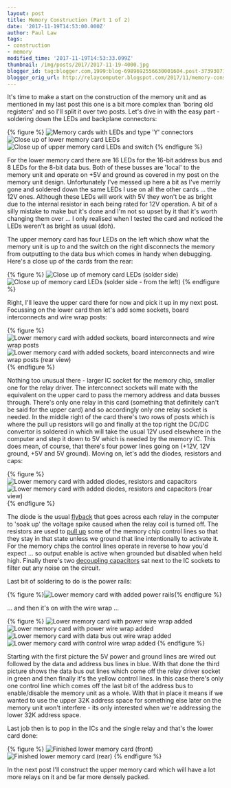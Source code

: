 ```yaml
---
layout: post
title: Memory Construction (Part 1 of 2)
date: '2017-11-19T14:53:00.000Z'
author: Paul Law
tags:
- construction
- memory
modified_time: '2017-11-19T14:53:33.099Z'
thumbnail: /img/posts/2017/2017-11-19-4000.jpg
blogger_id: tag:blogger.com,1999:blog-6989692556630001604.post-3739307136259076457
blogger_orig_url: http://relaycomputer.blogspot.com/2017/11/memory-construction-part-1-of-2.html
---
```


It's time to make a start on the construction of the memory unit and 
as mentioned in my last post this one is a bit more complex than 'boring old 
registers' and so I'll split it over two posts. Let's dive in with the easy 
part - soldering down the LEDs and backplane connectors:

{% figure %}
![Memory cards with LEDs and type 'Y' connectors](/assets/img/posts/2017/2017-11-19-0000.jpg)
![Close up of lower memory card LEDs](/assets/img/posts/2017/2017-11-19-0001.jpg)
![Close up of upper memory card LEDs and switch](/assets/img/posts/2017/2017-11-19-0002.jpg)
{% endfigure %}

For the lower memory card there are 16 LEDs for the 16-bit 
address bus and 8 LEDs for the 8-bit data bus. Both of these busses are 
'local' to the memory unit and operate on +5V and ground as covered in my post 
on the memory unit design. Unfortunately I've messed up here a bit as I've 
merrily gone and soldered down the same LEDs I use on all the other cards ... 
the 12V ones. Although these LEDs will work with 5V they won't be as bright 
due to the internal resistor in each being rated for 12V operation. A bit of a 
silly mistake to make but it's done and I'm not so upset by it that it's worth 
changing them over ... I only realised when I tested the card and noticed the 
LEDs weren't as bright as usual (doh).

The upper memory card has 
four LEDs on the left which show what the memory unit is up to and the switch 
on the right disconnects the memory from outputting to the data bus which 
comes in handy when debugging. Here's a close up of the cards from the 
rear:

{% figure %}
![Close up of memory card LEDs (solder side)](/assets/img/posts/2017/2017-11-19-0003.jpg)
![Close up of memory card LEDs (solder side - from the left)](/assets/img/posts/2017/2017-11-19-0004.jpg)
{% endfigure %}

Right, I'll leave the upper card there for now and pick it 
up in my next post. Focussing on the lower card then let's add some sockets, 
board interconnects and wire wrap posts:

{% figure %}
![Lower memory card with added sockets, board interconnects and wire wrap posts](/assets/img/posts/2017/2017-11-19-0005.jpg)
![Lower memory card with added sockets, board interconnects and wire wrap posts (rear view)](/assets/img/posts/2017/2017-11-19-0006.jpg)
{% endfigure %}

Nothing too unusual there - 
larger IC socket for the memory chip, smaller one for the relay driver. The 
interconnect sockets will mate with the equivalent on the upper card to pass 
the memory address and data busses through. There's only one relay in this 
card (something that definitely can't be said for the upper card) and so 
accordingly only one relay socket is needed. In the middle right of the card 
there's two rows of posts which is where the pull up resistors will go and 
finally at the top right the DC/DC convertor is soldered in which will take 
the usual 12V used elsewhere in the computer and step it down to 5V which is 
needed by the memory IC. This does mean, of course, that there's four power 
lines going on (+12V, 12V ground, +5V and 5V ground). Moving on, let's add the 
diodes, resistors and caps:


{% figure %}
![Lower memory card with added diodes, resistors and capacitors](/assets/img/posts/2017/2017-11-19-0007.jpg)
![Lower memory card with added diodes, resistors and capacitors (rear view)](/assets/img/posts/2017/2017-11-19-0008.jpg)
{% endfigure %}

The diode is the usual 
[flyback](https://en.wikipedia.org/wiki/Flyback_diode) 
that goes across each relay in the computer to 'soak up' the voltage spike 
caused when the relay coil is turned off. The resistors are used to 
[pull up](https://en.wikipedia.org/wiki/Pull-up_resistor) 
some of the memory chip control lines so that they stay in that state 
unless we ground that line intentionally to activate it. For the memory chips 
the control lines operate in reverse to how you'd expect ... so output enable 
is active when grounded but disabled when held high. Finally there's two [decoupling capacitors](https://en.wikipedia.org/wiki/Decoupling_capacitor) sat next to the IC sockets to filter 
out any noise on the circuit.

Last bit of soldering to do is the 
power rails:

{% figure %}![Lower memory card with added power rails](/assets/img/posts/2017/2017-11-19-0009.jpg){% endfigure %}

... and then it's on with the wire wrap ...

{% figure %}
![Lower memory card with power wire wrap added](/assets/img/posts/2017/2017-11-19-0010.jpg)
![Lower memory card with power wire wrap added](/assets/img/posts/2017/2017-11-19-0011.jpg)
![Lower memory card with data bus out wire wrap added](/assets/img/posts/2017/2017-11-19-0012.jpg)
![Lower memory card with control wire wrap added](/assets/img/posts/2017/2017-11-19-0013.jpg)
{% endfigure %}

Starting with the first picture the 5V power and ground 
lines are wired out followed by the data and address bus lines in blue. With 
that done the third picture shows the data bus out lines which come off the 
relay driver socket in green and then finally it's the yellow control lines. 
In this case there's only one control line which comes off the last bit of the 
address bus to enable/disable the memory unit as a whole. With that in place 
it means if we wanted to use the upper 32K address space for something else 
later on the memory unit won't interfere - its only interested when we're 
addressing the lower 32K address space.

Last job then is to pop in 
the ICs and the single relay and that's the lower card done:

{% figure %}
![Finished lower memory card (front)](/assets/img/posts/2017/2017-11-19-0014.jpg)
![Finished lower memory card (rear)](/assets/img/posts/2017/2017-11-19-0015.jpg)
{% endfigure %}

In the 
next post I'll construct the upper memory card which will have a lot more 
relays on it and be far more densely packed. 
